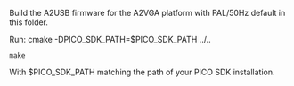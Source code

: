 Build the A2USB firmware for the A2VGA platform with PAL/50Hz default in this folder.

Run:
	cmake -DPICO_SDK_PATH=$PICO_SDK_PATH ../..

	make

With $PICO_SDK_PATH matching the path of your PICO SDK installation.

